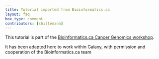 ```yaml
---
title: Tutorial imported from Bioinformatics.ca
layout: faq
box_type: comment
contributors: [shiltemann]
---
```


This tutorial is part of the [Bioinformatics.ca Cancer Genomics workshop](https://bioinformatics.ca/workshops-all/2021-cancer-analysis/).

It has been adapted here to work within Galaxy, with permission and cooperation of the Bioinformatics.ca team

